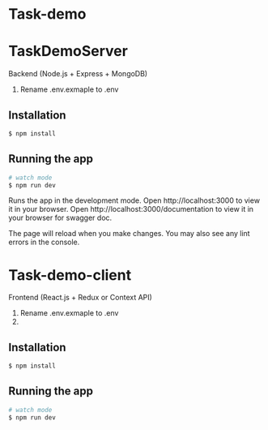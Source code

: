 # Task-demo

# TaskDemoServer
Backend (Node.js + Express + MongoDB)

1. Rename .env.exmaple to .env

## Installation

```bash
$ npm install
```

## Running the app

```bash
# watch mode
$ npm run dev
```
Runs the app in the development mode.
Open http://localhost:3000 to view it in your browser.
Open http://localhost:3000/documentation to view it in your browser for swagger doc.

The page will reload when you make changes.
You may also see any lint errors in the console.


# Task-demo-client

Frontend (React.js + Redux or Context API)

1. Rename .env.exmaple to .env
2.
## Installation

```bash
$ npm install
```

## Running the app

```bash
# watch mode
$ npm run dev
